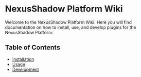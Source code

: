 # NexusShadow Platform Wiki

Welcome to the NexusShadow Platform Wiki. Here you will find documentation on how to install, use, and develop plugins for the NexusShadow Platform.

## Table of Contents

- [Installation](installation)
- [Usage](usage)
- [Development](development)
